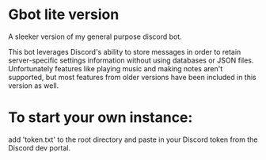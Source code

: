 # Gbot lite version
A sleeker version of my general purpose discord bot.

This bot leverages Discord's ability to store messages in 
order to retain server-specific settings information without 
using databases or JSON files. Unfortunately features like 
playing music and making notes aren't supported, but most 
features from older versions have been included in this 
version as well.

# To start your own instance:
add 'token.txt' to the root directory and paste in your Discord 
token from the Discord dev portal.

